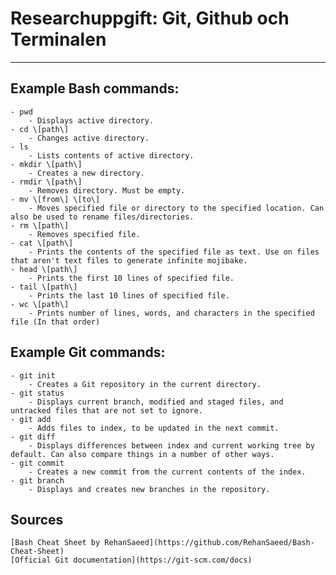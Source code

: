 
# Researchuppgift: Git, Github och Terminalen
 
***
 
## Example Bash commands:

	- pwd 
		- Displays active directory.
	- cd \[path\] 
		- Changes active directory.
	- ls 
		- Lists contents of active directory.
	- mkdir \[path\]
		- Creates a new directory.
	- rmdir \[path\]
		- Removes directory. Must be empty.
	- mv \[from\] \[to\]
		- Moves specified file or directory to the specified location. Can also be used to rename files/directories.
	- rm \[path\]
		- Removes specified file.
	- cat \[path\]
		- Prints the contents of the specified file as text. Use on files that aren't text files to generate infinite mojibake.
	- head \[path\]
		- Prints the first 10 lines of specified file.
	- tail \[path\]
		- Prints the last 10 lines of specified file.
	- wc \[path\]
		- Prints number of lines, words, and characters in the specified file (In that order)

## Example Git commands:
	
	- git init
		- Creates a Git repository in the current directory.
	- git status
		- Displays current branch, modified and staged files, and untracked files that are not set to ignore.
	- git add
		- Adds files to index, to be updated in the next commit.
	- git diff
		- Displays differences between index and current working tree by default. Can also compare things in a number of other ways.
	- git commit
		- Creates a new commit from the current contents of the index.
	- git branch
		- Displays and creates new branches in the repository.
	

## Sources

	[Bash Cheat Sheet by RehanSaeed](https://github.com/RehanSaeed/Bash-Cheat-Sheet)
	[Official Git documentation](https://git-scm.com/docs)
	